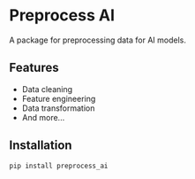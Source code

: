 # Preprocess AI

A package for preprocessing data for AI models.

## Features

- Data cleaning
- Feature engineering
- Data transformation
- And more...

## Installation

```bash
pip install preprocess_ai
